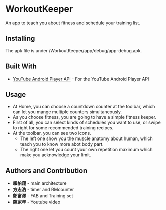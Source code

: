 # WorkoutKeeper

An app to teach you about fitness and schedule your training list.

## Installing

The apk file is under /WorkoutKeeper/app/debug/app-debug.apk.

## Built With

* [YouTube Android Player API](https://developers.google.com/youtube/android/player/downloads/) - For the YouTube Android Player API

## Usage

* At Home, you can choose a countdown counter at the toolbar, which can let you mange multiple counters simultaneously.
* As you choose fitness, you are going to have a simple fitness keeper.
* First of all, you can select kinds of schedules you want to use, or swipe to right for some recommended training recipes.
* At the toolbar, you can see two icons. 
  * The left one show you the muscle anatomy about human, which teach you to know more abot body part.
  * The right one let you count your own repetition maximum which make you acknowledge your limit.

## Authors and Contribution

* **賴柏翔** - main architecture
* **方志浩** - timer and RMcounter
* **鄭富澤** - FAB and Training set
* **陳家年** - Youtube video



